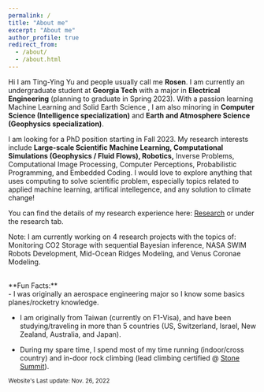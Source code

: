 ```yaml
---
permalink: /
title: "About me"
excerpt: "About me"
author_profile: true
redirect_from: 
  - /about/
  - /about.html
---
```




<!-- About me
======== -->
Hi I am Ting-Ying Yu and people usually call me **Rosen**. I am currently an undergraduate student at **Georgia Tech** with a major in **Electrical Engineering** (planning to graduate in Spring 2023). With a passion learning Machine Learning and Solid Earth Science , I am also minoring in **Computer Science (Intelligence specialization)** and **Earth and Atmosphere Science (Geophysics specialization)**.

I am looking for a PhD position starting in Fall 2023. My research interests include **Large-scale Scientific Machine Learning, Computational Simulations (Geophysics / Fluid Flows), Robotics,** Inverse Problems, Computational Image Processing, Computer Perceptions, Probabilistic Programming, and Embedded Coding. I would love to explore anything that uses computing to solve scientific problem, especially topics related to applied machine learning, artifical intellegence, and any solution to climate change! 

You can find the details of my research experience here: [Research](https://rosenyu304.github.io/research/) or under the research tab.

Note: I am currently working on 4 research projects with the topics of: Monitoring CO2 Storage with sequential Bayesian inference, NASA SWIM Robots Development, Mid-Ocean Ridges Modeling, and Venus Coronae Modeling.

<br>
**Fun Facts:**
<br>
- I was originally an aerospace engineering major so I know some basics planes/rocketry knowledge. <br>

- I am originally from Taiwan (currently on F1-Visa), and have been studying/traveling in more than 5 countries (US, Switzerland, Israel, New Zealand, Australia, and Japan). <br>

- During my spare time, I spend most of my time running (indoor/cross country) and in-door rock climbing (lead climbing certified @ [Stone Summit](https://www.ssclimbing.com/)). <br>

<sub> Website's Last update: Nov. 26, 2022 </sub>


<!-- &nbsp;&nbsp;&nbsp;&nbsp;&nbsp;&nbsp; 
 🎵 Running Playlist (Japanese): [Link](https://www.youtube.com/playlist?list=PLEtGS_IHQTVYV-qyCBDASQ_73WdPUVwta) <br>
&nbsp;&nbsp;&nbsp;&nbsp;&nbsp;&nbsp; 
 🎵 Rock Climbing Plalist: [Link](https://open.spotify.com/playlist/5F4NVYT8G6BhZ1eZwcs3Ci?si=56392b1d799c4fc9) -->

